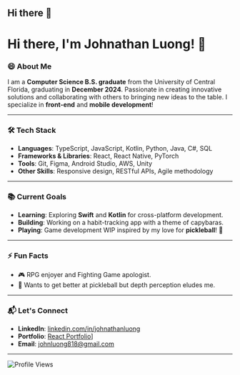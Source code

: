 ## Hi there 👋

<!--
**johnathanluong/johnathanluong** is a ✨ _special_ ✨ repository because its `README.md` (this file) appears on your GitHub profile.

Here are some ideas to get you started:

- 🔭 I’m currently working on ...
- 🌱 I’m currently learning ...
- 👯 I’m looking to collaborate on ...
- 🤔 I’m looking for help with ...
- 💬 Ask me about ...
- 📫 How to reach me: ...
-  Pronouns: ...
-  Fun fact: ...
-->


# Hi there, I'm Johnathan Luong! 👋

### 😄 About Me
I am a **Computer Science B.S. graduate** from the University of Central Florida, graduating in **December 2024**. Passionate in creating innovative solutions and collaborating with others to bringing new ideas to the table. I specialize in **front-end** and **mobile development**!

---

### 🛠️ Tech Stack
- **Languages**: TypeScript, JavaScript, Kotlin, Python, Java, C#, SQL
- **Frameworks & Libraries**: React, React Native, PyTorch
- **Tools**: Git, Figma, Android Studio, AWS, Unity
- **Other Skills**: Responsive design, RESTful APIs, Agile methodology

---

### 📚 Current Goals
- **Learning**: Exploring **Swift** and **Kotlin** for cross-platform development.
- **Building**: Working on a habit-tracking app with a theme of capybaras.
- **Playing**: Game development WIP inspired by my love for **pickleball**! 🏓


---

### ⚡ Fun Facts
- 🎮 RPG enjoyer and Fighting Game apologist.
- 🏓 Wants to get better at pickleball but depth perception eludes me.

---

### 📬 Let's Connect
- **LinkedIn**: [linkedin.com/in/johnathanluong](#)
- **Portfolio**: [React Portfolio](https://johnathanluong.github.io/react-portfolio/)]
- **Email**: johnluong818@gmail.com
---

![Profile Views](https://komarev.com/ghpvc/?username=johnathanluong&color=blue)


